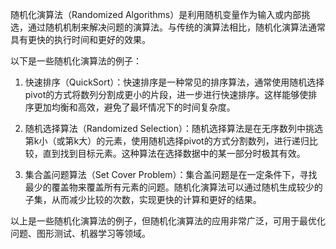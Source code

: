 

随机化演算法（Randomized Algorithms）是利用随机变量作为输入或内部挑选，通过随机机制来解决问题的演算法。与传统的演算法相比，随机化演算法通常具有更快的执行时间和更好的效果。

以下是一些随机化演算法的例子：

1. 快速排序（QuickSort）：快速排序是一种常见的排序算法，通常使用随机选择pivot的方式将数列分割成更小的片段，进一步进行快速排序。这样能够使排序更加均衡和高效，避免了最坏情况下的时间复杂度。

2. 随机选择算法（Randomized Selection）：随机选择算法是在无序数列中挑选第k小（或第k大）的元素，使用随机选择pivot的方式分割数列，进行递归比较，直到找到目标元素。这种算法在选择数据中的某一部分时极其有效。

3. 集合盖问题算法（Set Cover Problem）：集合盖问题是在一定条件下，寻找最少的覆盖物来覆盖所有元素的问题。随机化演算法可以通过随机生成较少的子集，从而减少比较的次数，实现更快的计算和更好的结果。

以上是一些随机化演算法的例子，但随机化演算法的应用非常广泛，可用于最优化问题、图形测试、机器学习等领域。